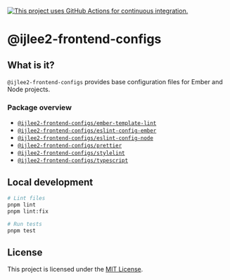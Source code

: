 [![This project uses GitHub Actions for continuous integration.](https://github.com/ijlee2/frontend-configs/actions/workflows/ci.yml/badge.svg)](https://github.com/ijlee2/frontend-configs/actions/workflows/ci.yml)

# @ijlee2-frontend-configs

## What is it?

`@ijlee2-frontend-configs` provides base configuration files for Ember and Node projects.


### Package overview

- [`@ijlee2-frontend-configs/ember-template-lint`](./packages/ember-template-lint/README.md)
- [`@ijlee2-frontend-configs/eslint-config-ember`](./packages/eslint/ember/README.md)
- [`@ijlee2-frontend-configs/eslint-config-node`](./packages/eslint/node/README.md)
- [`@ijlee2-frontend-configs/prettier`](./packages/prettier/README.md)
- [`@ijlee2-frontend-configs/stylelint`](./packages/stylelint/README.md)
- [`@ijlee2-frontend-configs/typescript`](./packages/typescript/README.md)


## Local development

```sh
# Lint files
pnpm lint
pnpm lint:fix

# Run tests
pnpm test
```


## License

This project is licensed under the [MIT License](LICENSE.md).
